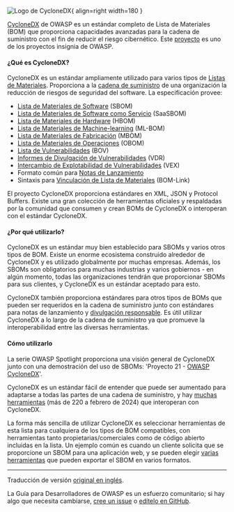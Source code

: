 ![Logo de CycloneDX](../../../assets/images/logos/cyclonedx.png "CycloneDX de OWASP"){ align=right width=180 }

[CycloneDX][cyclonedx] de OWASP es un estándar completo de Lista de Materiales (BOM)
que proporciona capacidades avanzadas para la cadena de suministro con el fin de reducir el riesgo cibernético.
Este [proyecto][cyclonedx-project] es uno de los proyectos insignia de OWASP.

#### ¿Qué es CycloneDX?

CycloneDX es un estándar ampliamente utilizado para varios tipos de [Listas de Materiales][cyclonedx-spec].
Proporciona a la [cadena de suministro][cschain] de una organización la reducción de riesgos de seguridad del software.
La especificación provee:

* [Lista de Materiales de Software][cyclonedx-sbom] (SBOM)
* [Lista de Materiales de Software como Servicio][cyclonedx-saasbom] (SaaSBOM)
* [Lista de Materiales de Hardware][cyclonedx-hbom] (HBOM)
* [Lista de Materiales de Machine-learning][cyclonedx-mlbom] (ML-BOM)
* [Lista de Materiales de Fabricación][cyclonedx-mbom] (MBOM)
* [Lista de Materiales de Operaciones][cyclonedx-obom] (OBOM)
* [Lista de Vulnerabilidades][cyclonedx-bov] (BOV)
* [Informes de Divulgación de Vulnerabilidades][cyclonedx-vdr] (VDR)
* [Intercambio de Explotabilidad de Vulnerabilidades][cyclonedx-vex] (VEX)
* Formato común para [Notas de Lanzamiento][cyclonedx-notes]
* Sintaxis para [Vinculación de Lista de Materiales][cyclonedx-bomlink] (BOM-Link)

El proyecto CycloneDX proporciona estándares en XML, JSON y Protocol Buffers.
Existe una gran colección de herramientas oficiales y respaldadas por la comunidad que consumen
y crean BOMs de CycloneDX o interoperan con el estándar CycloneDX.

#### ¿Por qué utilizarlo?

CycloneDX es un estándar muy bien establecido para SBOMs y varios otros tipos de BOM.
Existe un enorme ecosistema construido alrededor de CycloneDX y es utilizado globalmente por muchas empresas.
Además, los SBOMs son obligatorios para muchas industrias y varios gobiernos - en algún momento,
todas las organizaciones tendrán que proporcionar SBOMs para sus clientes, y CycloneDX es un estándar aceptado para esto.

CycloneDX también proporciona estándares para otros tipos de BOMs que pueden ser requeridos en la cadena de suministro
junto con estándares para notas de lanzamiento y [divulgación responsable][csdisclose].
Es útil utilizar CycloneDX a lo largo de la cadena de suministro ya que promueve la interoperabilidad
entre las diversas herramientas.

#### Cómo utilizarlo

La serie OWASP Spotlight proporciona una visión general de CycloneDX junto con una demostración del uso de SBOMs:
'Proyecto 21 - [OWASP CycloneDX][spotlight21]'.

CycloneDX es un estándar fácil de entender que puede ser aumentado para adaptarse a todas las partes
de una cadena de suministro, y hay [muchas herramientas][cyclonedx-tools] (más de 220 a febrero de 2024)
que interoperan con CycloneDX.

La forma más sencilla de utilizar CycloneDX es seleccionar herramientas de esta lista
para cualquiera de los tipos de BOM compatibles,
con herramientas tanto propietarias/comerciales como de código abierto incluidas en la lista.
Un ejemplo común es cuando un cliente solicita que se proporcione un SBOM para una aplicación web,
y se pueden elegir [varias herramientas][cyclonedx-tools] que pueden exportar el SBOM en varios formatos.

----
Traducción de versión [original en inglés][release070203].

La Guía para Desarrolladores de OWASP es un esfuerzo comunitario;
si hay algo que necesita cambiarse, [cree un issue][issue070203] o [edítelo en GitHub][edit070203].

[release070203]: https://github.com/OWASP/www-project-developer-guide/blob/main/release/07-implementation/02-dependencies/03-cyclonedx.md
[cschain]: https://cheatsheetseries.owasp.org/cheatsheets/Software_Supply_Chain_Security_Cheat_Sheet
[csdisclose]: https://cheatsheetseries.owasp.org/cheatsheets/Vulnerability_Disclosure_Cheat_Sheet
[cyclonedx]: https://cyclonedx.org/
[cyclonedx-bomlink]: https://cyclonedx.org/capabilities/bomlink/
[cyclonedx-bov]: https://cyclonedx.org/capabilities/bov/
[cyclonedx-hbom]: https://cyclonedx.org/capabilities/hbom/
[cyclonedx-mbom]: https://cyclonedx.org/capabilities/mbom/
[cyclonedx-mlbom]: https://cyclonedx.org/capabilities/mlbom/
[cyclonedx-notes]: https://cyclonedx.org/capabilities/release-notes/
[cyclonedx-obom]: https://cyclonedx.org/capabilities/obom/
[cyclonedx-project]: https://owasp.org/www-project-cyclonedx/
[cyclonedx-saasbom]: https://cyclonedx.org/capabilities/saasbom/
[cyclonedx-sbom]: https://cyclonedx.org/capabilities/sbom/
[cyclonedx-spec]: https://cyclonedx.org/specification/overview/
[cyclonedx-tools]: https://cyclonedx.org/tool-center/
[cyclonedx-vdr]: https://cyclonedx.org/capabilities/vdr/
[cyclonedx-vex]: https://cyclonedx.org/capabilities/vex/
[edit070203]: https://github.com/OWASP/DevGuide/blob/main/docs/es/05-implementation/02-dependencies/03-cyclonedx.md
[issue070203]: https://github.com/OWASP/DevGuide/issues/new?labels=content&template=request.md&title=Update:%2005-implementation/02-dependencies/03-cyclonedx
[spotlight21]: https://youtu.be/qEG6cxwl8os
